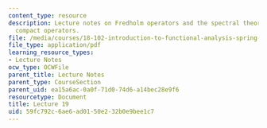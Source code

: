 ```yaml
---
content_type: resource
description: Lecture notes on Fredholm operators and the spectral theory of self-adjoint
  compact operators.
file: /media/courses/18-102-introduction-to-functional-analysis-spring-2009/59fc792c6ae6ad0150e232b0e9bee1c7_MIT18_102s09_lec19.pdf
file_type: application/pdf
learning_resource_types:
- Lecture Notes
ocw_type: OCWFile
parent_title: Lecture Notes
parent_type: CourseSection
parent_uid: ea15a6ac-0a0f-71d0-74d6-a14bec28e9f6
resourcetype: Document
title: Lecture 19
uid: 59fc792c-6ae6-ad01-50e2-32b0e9bee1c7
---
```

